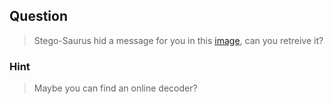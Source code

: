 ## Question
>Stego-Saurus hid a message for you in this [image](//2018shell.picoctf.com/static/24e5dae742c73bafa44d35a29b8a7a06/husky.png), can you retreive it?

### Hint
>Maybe you can find an online decoder?

